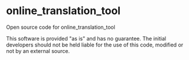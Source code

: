 # online_translation_tool
Open source code for online_translation_tool

This software is provided "as is" and has no guarantee. The initial developers should not be held liable for the use of this code, modified or not by an external source.

